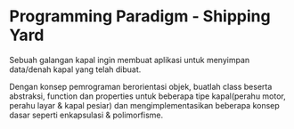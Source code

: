 # Programming Paradigm - Shipping Yard
Sebuah galangan kapal ingin membuat aplikasi untuk menyimpan data/denah kapal yang telah dibuat.

Dengan konsep pemrograman berorientasi objek, buatlah class beserta abstraksi, function dan properties untuk beberapa tipe kapal(perahu motor, perahu layar & kapal pesiar) dan mengimplementasikan beberapa konsep dasar seperti enkapsulasi & polimorfisme.
